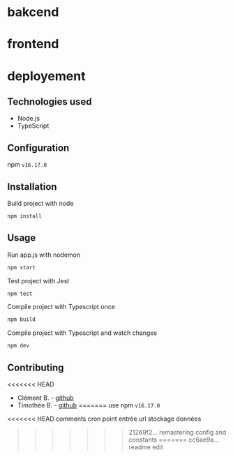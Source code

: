 # bakcend #

# frontend #

# deployement #

## Technologies used ##

* Node.js
* TypeScript

## Configuration ##

npm `v16.17.0`

## Installation ##

Build project with node   
```bash
npm install
```

## Usage ##

Run app.js with nodemon   
```bash
npm start
```

Test project with Jest
```bash
npm test
```

Compile project with Typescript once  
```bash
npm build
```  

Compile project with Typescript and watch changes 
```bash
npm dev
```
  
## Contributing

<<<<<<< HEAD
- Clément B. - [github](https://github.com/clementbrizard)
- Timothée B. - [github](https://github.com/timotheebeaugas)
=======
use npm `v16.17.0`

<<<<<<< HEAD
comments
cron
point entrée url
stockage données
>>>>>>> 21269f2... remastering config and constants
=======
>>>>>>> cc6ae9a... readme edit
